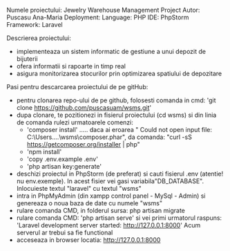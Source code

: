 Numele proiectului: Jewelry Warehouse Management Project 
Autor: Puscasu Ana-Maria
Deployment: Language: PHP IDE: PhpStorm Framework: Laravel

Descrierea proiectului:
- implementeaza un sistem informatic de gestiune a unui depozit de bijuterii
- ofera informatii si rapoarte in timp real
- asigura monitorizarea stocurilor prin optimizarea spatiului de depozitare

Pasi pentru descarcarea proiectului de pe gitHub:
- pentru clonarea repo-ului de pe github, folosesti comanda in cmd: 'git clone https://github.com/puscasuam/wsms.git'
- dupa clonare, te pozitionezi in fisierul proiectului (cd wsms) si din linia de comanda rulezi urmatoarele comenzi:
    - 'composer install' ..... daca ai eroarea " Could not open input file: C:\Users\....\wsms\composer.phar", da comanda: "curl -sS https://getcomposer.org/installer | php"
    - 'npm install'
    - 'copy .env.example .env'
    - 'php artisan key:generate'
- deschizi proiectul in PhpStorm (de preferat) si cauti fisierul .env  (atentie! nu env.exemple). In acest fisier vei gasi variabila"DB_DATABASE".  Inlocuieste textul "laravel" cu textul "wsms" 
- intra in PhpMyAdmin (din xampp  control panel - MySql - Admin) si genereaza o noua baza de date cu numele "wsms"
- rulare comanda CMD, in folderul sursa: php artisan migrate
- rulare comanda CMD: 'php artisan serve' si vei primi urmatorul raspuns: 'Laravel development server started: http://127.0.0.1:8000' Acum serverul ar trebui sa fie functional
- acceseaza in browser locatia:  http://127.0.0.1:8000



